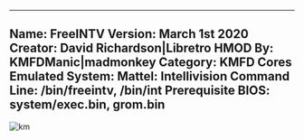 -----------------------
Name: FreeINTV
Version: March 1st 2020
Creator: David Richardson|Libretro
HMOD By: KMFDManic|madmonkey
Category: KMFD Cores
Emulated System: Mattel: Intellivision
Command Line: /bin/freeintv, /bin/int
Prerequisite BIOS: system/exec.bin, grom.bin
-----------------------
![km](https://i.imgur.com/3Rtqc9X.png)
